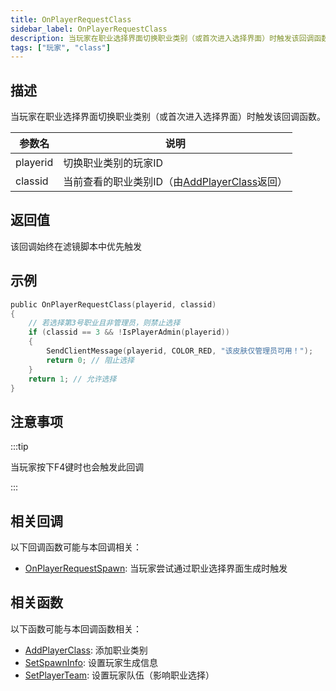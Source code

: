 ```yaml
---
title: OnPlayerRequestClass
sidebar_label: OnPlayerRequestClass
description: 当玩家在职业选择界面切换职业类别（或首次进入选择界面）时触发该回调函数。
tags: ["玩家", "class"]
---
```


## 描述

当玩家在职业选择界面切换职业类别（或首次进入选择界面）时触发该回调函数。

| 参数名   | 说明                                                                        |
| -------- | --------------------------------------------------------------------------- |
| playerid | 切换职业类别的玩家ID                                                        |
| classid  | 当前查看的职业类别ID（由[AddPlayerClass](../functions/AddPlayerClass)返回） |

## 返回值

该回调始终在滤镜脚本中优先触发

## 示例

```c
public OnPlayerRequestClass(playerid, classid)
{
    // 若选择第3号职业且非管理员，则禁止选择
    if (classid == 3 && !IsPlayerAdmin(playerid))
    {
        SendClientMessage(playerid, COLOR_RED, "该皮肤仅管理员可用！");
        return 0; // 阻止选择
    }
    return 1; // 允许选择
}
```

## 注意事项

:::tip

当玩家按下F4键时也会触发此回调

:::

## 相关回调

以下回调函数可能与本回调相关：

- [OnPlayerRequestSpawn](OnPlayerRequestSpawn): 当玩家尝试通过职业选择界面生成时触发

## 相关函数

以下函数可能与本回调函数相关：

- [AddPlayerClass](../functions/AddPlayerClass): 添加职业类别
- [SetSpawnInfo](../functions/SetSpawnInfo): 设置玩家生成信息
- [SetPlayerTeam](../functions/SetPlayerTeam): 设置玩家队伍（影响职业选择）
